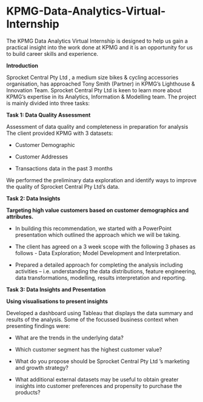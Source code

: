 # KPMG-Data-Analytics-Virtual-Internship
The KPMG Data Analytics Virtual Internship is designed to help us gain a practical insight into the work done at KPMG and it is an opportunity for us to build career skills and experience.

**Introduction**

Sprocket Central Pty Ltd , a medium size bikes & cycling accessories organisation, has approached Tony Smith (Partner) in KPMG’s Lighthouse & Innovation Team. Sprocket Central Pty Ltd is keen to learn more about KPMG’s expertise in its Analytics, Information & Modelling team. The project is mainly divided into three tasks:

**Task 1: Data Quality Assessment**

Assessment of data quality and completeness in preparation for analysis
The client provided KPMG with 3 datasets:

* Customer Demographic

* Customer Addresses

* Transactions data in the past 3 months

We performed the preliminary data exploration and identify ways to improve the quality of Sprocket Central Pty Ltd’s data.

**Task 2: Data Insights**

**Targeting high value customers based on customer demographics and attributes.**

* In building this recommendation, we started with a PowerPoint presentation which outlined the approach which we will be taking.

* The client has agreed on a 3 week scope with the following 3 phases as follows - Data Exploration; Model Development and Interpretation.

* Prepared a detailed approach for completing the analysis including activities – i.e. understanding the data distributions, feature engineering, data transformations, modelling, results interpretation and reporting.

**Task 3: Data Insights and Presentation**

**Using visualisations to present insights**

Developed a dashboard using Tableau that displays the data summary and results of the analysis. Some of the focussed business context when presenting findings were:

* What are the trends in the underlying data?

* Which customer segment has the highest customer value?

* What do you propose should be Sprocket Central Pty Ltd ’s marketing and growth strategy?

* What additional external datasets may be useful to obtain greater insights into customer preferences and propensity to purchase the products?
